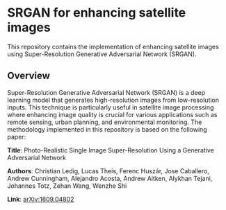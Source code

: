 # SRGAN for enhancing satellite images
This repository contains the implementation of enhancing satellite images using Super-Resolution Generative Adversarial Network (SRGAN).
## Overview
Super-Resolution Generative Adversarial Network (SRGAN) is a deep learning model that generates high-resolution images from low-resolution inputs. This technique is particularly useful in satellite image processing where enhancing image quality is crucial for various applications such as remote sensing, urban planning, and environmental monitoring.
The methodology implemented in this repository is based on the following paper:

**Title**: Photo-Realistic Single Image Super-Resolution Using a Generative Adversarial Network

**Authors**: Christian Ledig, Lucas Theis, Ferenc Huszár, Jose Caballero, Andrew Cunningham, Alejandro Acosta, Andrew Aitken, Alykhan Tejani, Johannes Totz, Zehan Wang, Wenzhe Shi

**Link**: [arXiv:1609.04802](https://arxiv.org/abs/1609.04802)
